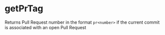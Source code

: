 # getPrTag

Returns Pull Request number in the format `pr<number>` if the current commit is associated with an open Pull Request
